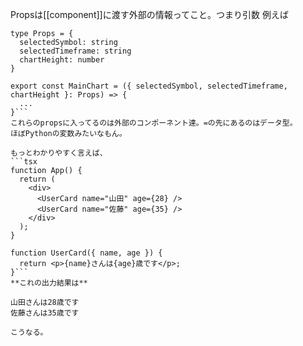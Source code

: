 Propsは[[component]]に渡す外部の情報ってこと。つまり引数
例えば
```tsx
type Props = {
  selectedSymbol: string
  selectedTimeframe: string
  chartHeight: number
}

export const MainChart = ({ selectedSymbol, selectedTimeframe, chartHeight }: Props) => {
  ...
}```
これらのpropsに入ってるのは外部のコンポーネント達。=の先にあるのはデータ型。
ほぼPythonの変数みたいなもん。

もっとわかりやすく言えば、
```tsx
function App() {
  return (
    <div>
      <UserCard name="山田" age={28} />
      <UserCard name="佐藤" age={35} />
    </div>
  );
}

function UserCard({ name, age }) {
  return <p>{name}さんは{age}歳です</p>;
}```
**これの出力結果は**

山田さんは28歳です
佐藤さんは35歳です

こうなる。